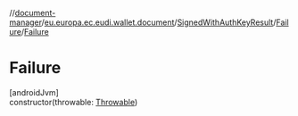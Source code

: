 //[document-manager](../../../../index.md)/[eu.europa.ec.eudi.wallet.document](../../index.md)/[SignedWithAuthKeyResult](../index.md)/[Failure](index.md)/[Failure](-failure.md)

# Failure

[androidJvm]\
constructor(throwable: [Throwable](https://kotlinlang.org/api/latest/jvm/stdlib/kotlin/-throwable/index.html))
